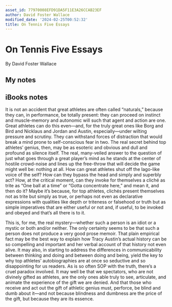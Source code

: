 ```yaml
---
asset_id: 77970008EFD91DA5F11E3A26CCAB23EF
author: David Foster Wallace
modified_date: '2024-02-25T00:52:32'
title: On Tennis Five Essays
---
```


# On Tennis Five Essays

By David Foster Wallace

## My notes <a name="my_notes_dont_delete"></a>



## iBooks notes <a name="ibooks_notes_dont_delete"></a>


It is not an accident that great athletes are often called “naturals,” because they can, in performance, be totally present: they can proceed on instinct and muscle-memory and autonomic will such that agent and action are one. Great athletes can do this even—and, for the truly great ones like Borg and Bird and Nicklaus and Jordan and Austin, especially—under wilting pressure and scrutiny. They can withstand forces of distraction that would break a mind prone to self-conscious fear in two.
The real secret behind top athletes’ genius, then, may be as esoteric and obvious and dull and profound as silence itself. The real, many-veiled answer to the question of just what goes through a great player’s mind as he stands at the center of hostile crowd-noise and lines up the free-throw that will decide the game might well be: nothing at all.
How can great athletes shut off the Iago-like voice of the self? How can they bypass the head and simply and superbly act? How, at the critical moment, can they invoke for themselves a cliché as trite as “One ball at a time” or “Gotta concentrate here,” and mean it, and then do it? Maybe it’s because, for top athletes, clichés present themselves not as trite but simply as true, or perhaps not even as declarative expressions with qualities like depth or triteness or falsehood or truth but as simple imperatives that are either useful or not and, if useful, to be invoked and obeyed and that’s all there is to it.

This is, for me, the real mystery—whether such a person is an idiot or a mystic or both and/or neither. The only certainty seems to be that such a person does not produce a very good prose memoir. That plain empirical fact may be the best way to explain how Tracy Austin’s actual history can be so compelling and important and her verbal account of that history not even alive. It may also, in starting to address the differences in communicability between thinking and doing and between doing and being, yield the key to why top athletes’ autobiographies are at once so seductive and so disappointing for us readers. As is so often SOP with the truth, there’s a cruel paradox involved. It may well be that we spectators, who are not divinely gifted as athletes, are the only ones able truly to see, articulate, and animate the experience of the gift we are denied. And that those who receive and act out the gift of athletic genius must, perforce, be blind and dumb about it—and not because blindness and dumbness are the price of the gift, but because they are its essence.